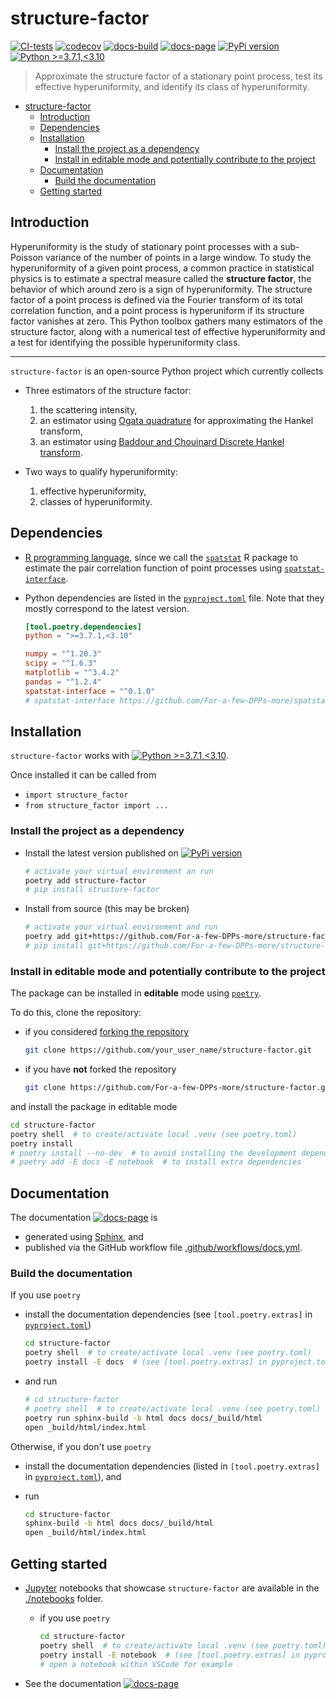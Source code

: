 # structure-factor

[![CI-tests](https://github.com/For-a-few-DPPs-more/structure-factor/actions/workflows/ci.yml/badge.svg)](https://github.com/For-a-few-DPPs-more/structure-factor/actions/workflows/ci.yml)
[![codecov](https://codecov.io/gh/For-a-few-DPPs-more/structure-factor/branch/main/graph/badge.svg?token=FUDADJLO2W)](https://codecov.io/gh/For-a-few-DPPs-more/structure-factor)
[![docs-build](https://github.com/For-a-few-DPPs-more/structure-factor/actions/workflows/docs.yml/badge.svg)](https://github.com/For-a-few-DPPs-more/structure-factor/actions/workflows/docs.yml)
[![docs-page](https://img.shields.io/badge/docs-latest-blue)](https://for-a-few-dpps-more.github.io/structure-factor/)
[![PyPi version](https://badgen.net/pypi/v/structure-factor/)](https://pypi.org/project/structure-factor/)
[![Python >=3.7.1,<3.10](https://img.shields.io/badge/python->=3.7.1,<3.10-blue.svg)](https://www.python.org/downloads/release/python-371/)

> Approximate the structure factor of a stationary point process, test its effective hyperuniformity, and identify its class of hyperuniformity.

- [structure-factor](#structure-factor)
  - [Introduction](#introduction)
  - [Dependencies](#dependencies)
  - [Installation](#installation)
    - [Install the project as a dependency](#install-the-project-as-a-dependency)
    - [Install in editable mode and potentially contribute to the project](#install-in-editable-mode-and-potentially-contribute-to-the-project)
  - [Documentation](#documentation)
    - [Build the documentation](#build-the-documentation)
  - [Getting started](#getting-started)

## Introduction

Hyperuniformity is the study of stationary point processes with a sub-Poisson variance of the number of points in a large window.
To study the hyperuniformity of a given point process, a common practice in statistical physics is to estimate a spectral measure called the **structure factor**, the behavior of which around zero is a sign of hyperuniformity. The structure factor of a point process is defined via the Fourier transform of its total correlation function, and a point process is hyperuniform if its structure factor vanishes at zero.
This Python toolbox gathers many estimators of the structure factor, along with a numerical test of effective hyperuniformity and a test for identifying the possible hyperuniformity class.

---

`structure-factor` is an open-source Python project which currently collects

- Three estimators of the structure factor:
    1. the scattering intensity,
    2. an estimator using [Ogata quadrature](https://www.kurims.kyoto-u.ac.jp/~prims/pdf/41-4/41-4-40.pdf) for approximating the Hankel transform,
    3. an estimator using [Baddour and Chouinard Discrete Hankel transform](https://www.osapublishing.org/josaa/abstract.cfm?uri=josaa-32-4-611).

- Two ways to qualify hyperuniformity:

  1. effective hyperuniformity,
  2. classes of hyperuniformity.

## Dependencies

- [R programming language](https://www.r-project.org/), since we call the [`spatstat`](https://github.com/spatstat/spatstat) R package to estimate the pair correlation function of point processes using [`spatstat-interface`](https://github.com/For-a-few-DPPs-more/spatstat-interface).

- Python dependencies are listed in the [`pyproject.toml`](./pyproject.toml) file. Note that they mostly correspond to the latest version.

  ```toml
  [tool.poetry.dependencies]
  python = ">=3.7.1,<3.10"

  numpy = "^1.20.3"
  scipy = "^1.6.3"
  matplotlib = "^3.4.2"
  pandas = "^1.2.4"
  spatstat-interface = "^0.1.0"
  # spatstat-interface https://github.com/For-a-few-DPPs-more/spatstat-interface requires rpy2 https://rpy2.github.io/
  ```

## Installation

`structure-factor` works with [![Python >=3.7.1,<3.10](https://img.shields.io/badge/python->=3.7.1,<3.10-blue.svg)](https://www.python.org/downloads/release/python-371/).

Once installed it can be called from

- `import structure_factor`
- `from structure_factor import ...`

### Install the project as a dependency

- Install the latest version published on [![PyPi version](https://badgen.net/pypi/v/structure-factor/)](https://pypi.org/project/structure-factor/)

  ```bash
  # activate your virtual environment an run
  poetry add structure-factor
  # pip install structure-factor
  ```

- Install from source (this may be broken)

  ```bash
  # activate your virtual environment and run
  poetry add git+https://github.com/For-a-few-DPPs-more/structure-factor.git
  # pip install git+https://github.com/For-a-few-DPPs-more/structure-factor.git
  ```

### Install in editable mode and potentially contribute to the project

The package can be installed in **editable** mode using [`poetry`](https://python-poetry.org/).

To do this, clone the repository:

- if you considered [forking the repository](https://github.com/For-a-few-DPPs-more/structure-factor/fork)

  ```bash
  git clone https://github.com/your_user_name/structure-factor.git
  ```

- if you have **not** forked the repository

  ```bash
  git clone https://github.com/For-a-few-DPPs-more/structure-factor.git
  ```

and install the package in editable mode

```bash
cd structure-factor
poetry shell  # to create/activate local .venv (see poetry.toml)
poetry install
# poetry install --no-dev  # to avoid installing the development dependencies
# poetry add -E docs -E notebook  # to install extra dependencies
```

## Documentation

The documentation [![docs-page](https://img.shields.io/badge/docs-latest-blue)](https://for-a-few-dpps-more.github.io/structure-factor/) is

- generated using [Sphinx](https://www.sphinx-doc.org/en/master/index.html), and
- published via the GitHub workflow file [.github/workflows/docs.yml](.github/workflows/docs.yml).

### Build the documentation

If you use `poetry`

- install the documentation dependencies (see `[tool.poetry.extras]` in [`pyproject.toml`](./pyproject.toml))

  ```bash
  cd structure-factor
  poetry shell  # to create/activate local .venv (see poetry.toml)
  poetry install -E docs  # (see [tool.poetry.extras] in pyproject.toml)
  ```

- and run

  ```bash
  # cd structure-factor
  # poetry shell  # to create/activate local .venv (see poetry.toml)
  poetry run sphinx-build -b html docs docs/_build/html
  open _build/html/index.html
  ```

Otherwise, if you don't use `poetry`

- install the documentation dependencies (listed in `[tool.poetry.extras]` in [`pyproject.toml`](./pyproject.toml)), and

- run

  ```bash
  cd structure-factor
  sphinx-build -b html docs docs/_build/html
  open _build/html/index.html
  ```

## Getting started

- [Jupyter](https://jupyter.org/) notebooks that showcase `structure-factor` are available in the [./notebooks](./notebooks) folder.

  - if you use `poetry`

    ```bash
    cd structure-factor
    poetry shell  # to create/activate local .venv (see poetry.toml)
    poetry install -E notebook  # (see [tool.poetry.extras] in pyproject.toml)
    # open a notebook within VSCode for example
    ```

- See the documentation [![docs-page](https://img.shields.io/badge/docs-latest-blue)](https://for-a-few-dpps-more.github.io/structure-factor/)

<!--
## How to cite this work

### Companion paper

A companion paper is being written

> Exploring the hyperuniformity of a point process using structure-factor

where we provide rigorous mathematical derivations of the different estimators of the structure factor and showcase `structure-factor` on three different point processes.

If you use `structure-factor`, please consider citing it with this piece of BibTeX:

  ``` -->
